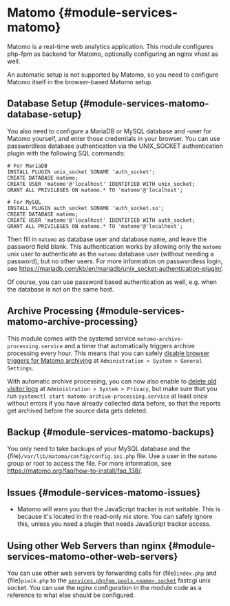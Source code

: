 # Matomo {#module-services-matomo}

Matomo is a real-time web analytics application. This module configures
php-fpm as backend for Matomo, optionally configuring an nginx vhost as well.

An automatic setup is not supported by Matomo, so you need to configure Matomo
itself in the browser-based Matomo setup.

## Database Setup {#module-services-matomo-database-setup}

You also need to configure a MariaDB or MySQL database and -user for Matomo
yourself, and enter those credentials in your browser. You can use
passwordless database authentication via the UNIX_SOCKET authentication
plugin with the following SQL commands:
```
# For MariaDB
INSTALL PLUGIN unix_socket SONAME 'auth_socket';
CREATE DATABASE matomo;
CREATE USER 'matomo'@'localhost' IDENTIFIED WITH unix_socket;
GRANT ALL PRIVILEGES ON matomo.* TO 'matomo'@'localhost';

# For MySQL
INSTALL PLUGIN auth_socket SONAME 'auth_socket.so';
CREATE DATABASE matomo;
CREATE USER 'matomo'@'localhost' IDENTIFIED WITH auth_socket;
GRANT ALL PRIVILEGES ON matomo.* TO 'matomo'@'localhost';
```
Then fill in `matomo` as database user and database name,
and leave the password field blank. This authentication works by allowing
only the `matomo` unix user to authenticate as the
`matomo` database user (without needing a password), but no
other users. For more information on passwordless login, see
<https://mariadb.com/kb/en/mariadb/unix_socket-authentication-plugin/>.

Of course, you can use password based authentication as well, e.g. when the
database is not on the same host.

## Archive Processing {#module-services-matomo-archive-processing}

This module comes with the systemd service
`matomo-archive-processing.service` and a timer that
automatically triggers archive processing every hour. This means that you
can safely
[disable browser triggers for Matomo archiving](
https://matomo.org/docs/setup-auto-archiving/#disable-browser-triggers-for-matomo-archiving-and-limit-matomo-reports-to-updating-every-hour
) at
`Administration > System > General Settings`.

With automatic archive processing, you can now also enable to
[delete old visitor logs](https://matomo.org/docs/privacy/#step-2-delete-old-visitors-logs)
at `Administration > System > Privacy`, but make sure that you run `systemctl start
matomo-archive-processing.service` at least once without errors if
you have already collected data before, so that the reports get archived
before the source data gets deleted.

## Backup {#module-services-matomo-backups}

You only need to take backups of your MySQL database and the
{file}`/var/lib/matomo/config/config.ini.php` file. Use a user
in the `matomo` group or root to access the file. For more
information, see
<https://matomo.org/faq/how-to-install/faq_138/>.

## Issues {#module-services-matomo-issues}

  - Matomo will warn you that the JavaScript tracker is not writable. This is
    because it's located in the read-only nix store. You can safely ignore
    this, unless you need a plugin that needs JavaScript tracker access.

## Using other Web Servers than nginx {#module-services-matomo-other-web-servers}

You can use other web servers by forwarding calls for
{file}`index.php` and {file}`piwik.php` to the
[`services.phpfpm.pools.<name>.socket`](#opt-services.phpfpm.pools._name_.socket)
fastcgi unix socket. You can use
the nginx configuration in the module code as a reference to what else
should be configured.

